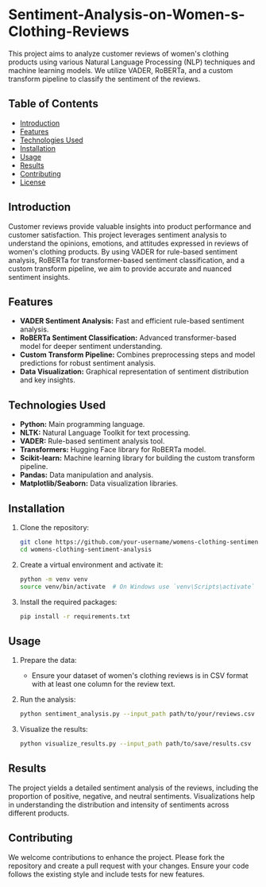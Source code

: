 # Sentiment-Analysis-on-Women-s-Clothing-Reviews

This project aims to analyze customer reviews of women's clothing products using various Natural Language Processing (NLP) techniques and machine learning models. We utilize VADER, RoBERTa, and a custom transform pipeline to classify the sentiment of the reviews.

## Table of Contents

- [Introduction](#introduction)
- [Features](#features)
- [Technologies Used](#technologies-used)
- [Installation](#installation)
- [Usage](#usage)
- [Results](#results)
- [Contributing](#contributing)
- [License](#license)

## Introduction

Customer reviews provide valuable insights into product performance and customer satisfaction. This project leverages sentiment analysis to understand the opinions, emotions, and attitudes expressed in reviews of women's clothing products. By using VADER for rule-based sentiment analysis, RoBERTa for transformer-based sentiment classification, and a custom transform pipeline, we aim to provide accurate and nuanced sentiment insights.

## Features

- **VADER Sentiment Analysis:** Fast and efficient rule-based sentiment analysis.
- **RoBERTa Sentiment Classification:** Advanced transformer-based model for deeper sentiment understanding.
- **Custom Transform Pipeline:** Combines preprocessing steps and model predictions for robust sentiment analysis.
- **Data Visualization:** Graphical representation of sentiment distribution and key insights.

## Technologies Used

- **Python:** Main programming language.
- **NLTK:** Natural Language Toolkit for text processing.
- **VADER:** Rule-based sentiment analysis tool.
- **Transformers:** Hugging Face library for RoBERTa model.
- **Scikit-learn:** Machine learning library for building the custom transform pipeline.
- **Pandas:** Data manipulation and analysis.
- **Matplotlib/Seaborn:** Data visualization libraries.

## Installation

1. Clone the repository:
   ```bash
   git clone https://github.com/your-username/womens-clothing-sentiment-analysis.git
   cd womens-clothing-sentiment-analysis
   ```

2. Create a virtual environment and activate it:
   ```bash
   python -m venv venv
   source venv/bin/activate  # On Windows use `venv\Scripts\activate`
   ```

3. Install the required packages:
   ```bash
   pip install -r requirements.txt
   ```

## Usage

1. Prepare the data:
   - Ensure your dataset of women's clothing reviews is in CSV format with at least one column for the review text.

2. Run the analysis:
   ```bash
   python sentiment_analysis.py --input_path path/to/your/reviews.csv --output_path path/to/save/results.csv
   ```

3. Visualize the results:
   ```bash
   python visualize_results.py --input_path path/to/save/results.csv
   ```


## Results

The project yields a detailed sentiment analysis of the reviews, including the proportion of positive, negative, and neutral sentiments. Visualizations help in understanding the distribution and intensity of sentiments across different products.

## Contributing

We welcome contributions to enhance the project. Please fork the repository and create a pull request with your changes. Ensure your code follows the existing style and include tests for new features.
